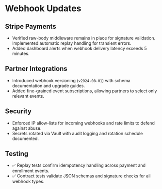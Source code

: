 # Webhook Updates

## Stripe Payments
- Verified raw-body middleware remains in place for signature validation. Implemented automatic replay handling for transient errors.
- Added dashboard alerts when webhook delivery latency exceeds 5 minutes.

## Partner Integrations
- Introduced webhook versioning (`v2024-08-01`) with schema documentation and upgrade guides.
- Added fine-grained event subscriptions, allowing partners to select only relevant events.

## Security
- Enforced IP allow-lists for incoming webhooks and rate limits to defend against abuse.
- Secrets rotated via Vault with audit logging and rotation schedule documented.

## Testing
- ✅ Replay tests confirm idempotency handling across payment and enrollment events.
- ✅ Contract tests validate JSON schemas and signature checks for all webhook types.
